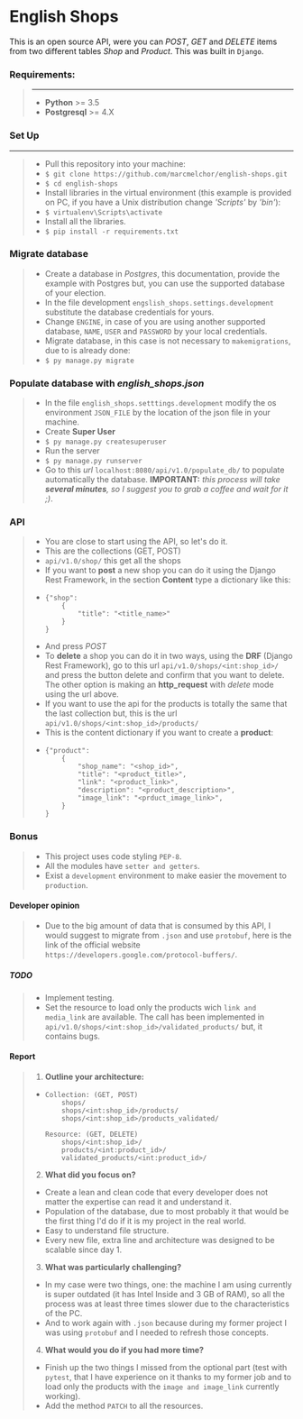# English Shops

This is an open source API, were you can _POST_, _GET_ and _DELETE_ items from two different tables _Shop_ and _Product_. This was built in ``Django``.

 ### Requirements:
> ***
> - **Python** >= 3.5
> - **Postgresql** >= 4.X

### Set Up
***
> - Pull this repository into your machine:
> - ``$ git clone https://github.com/marcmelchor/english-shops.git``
> - ``$ cd english-shops``
> - Install libraries in the virtual environment (this example is provided on PC, if you have a Unix distribution change _'Scripts'_ by _'bin'_):
> - ``$ virtualenv\Scripts\activate``
> - Install all the libraries.
> - ``$ pip install -r requirements.txt``

### Migrate database
> - Create a database in _Postgres_, this documentation, provide the example with Postgres but, you can use the supported database of your election.
> - In the file development ``engslish_shops.settings.development`` substitute the database credentials for yours.
> - Change ``ENGINE``, in case of you are using another supported database, ``NAME``, ``USER`` and ``PASSWORD`` by your local credentials.
> - Migrate database, in this case is not necessary to ``makemigrations``, due to is already done:
> - ``$ py manage.py migrate``

### Populate database with _english_shops.json_
> - In the file ``english_shops.setttings.development`` modify the os environment ``JSON_FILE`` by the location of the json file in your machine.
> - Create **Super User**
> - ``$ py manage.py createsuperuser``
> - Run the server
> - ``$ py manage.py runserver``
> - Go to this _url_ ``localhost:8080/api/v1.0/populate_db/`` to populate automatically  the database. **IMPORTANT:** _this process will take **several minutes**, so I suggest you to grab a coffee and wait for it ;)_.

### API
> - You are close to start using the API, so let's do it.
> - This are the collections (GET, POST)
> - ``api/v1.0/shop/`` this get all the shops
> - If you want to **post** a new shop you can do it using the Django Rest Framework, in the section **Content** type a dictionary like this:
> - 	{"shop":
> 			{
>  				"title": "<title_name>"
>  			}
>  		}
> - And press _POST_
> - To **delete** a shop you can do it in two ways, using the **DRF** (Django Rest Framework), go to this url ``api/v1.0/shops/<int:shop_id>/`` and press the button delete and confirm that you want to delete. The other option is making an **http_request** with _delete_ mode using the url above.
> - If you want to use the api for the products is totally the same that the last collection but, this is the url ``api/v1.0/shops/<int:shop_id>/products/``
> - This is the content dictionary if you want to create a **product**:
> - 	{"product":
> 			{
> 				"shop_name": "<shop_id>",
> 				"title": "<product_title>",
> 				"link": "<product_link>",
> 				"description": "<product_description>",
> 				"image_link": "<prduct_image_link>",
> 			}
> 		}

### Bonus
> - This project uses code styling ``PEP-8``.
> - All the modules have ``setter and getters``.
> - Exist a ``development`` environment to make easier the movement to ``production``.

#### Developer opinion
> * Due to the big amount of data that is consumed by this API, I would suggest to migrate from ``.json`` and use ``protobuf``, here is the link of the official website ``https://developers.google.com/protocol-buffers/``.

##### TODO
> - Implement testing.
> - Set the resource to load only the products wich ``link and media_link`` are available. The call has been implemented in ``api/v1.0/shops/<int:shop_id>/validated_products/`` but, it contains bugs.

#### Report
> 1. **Outline your architecture:**
> - 	Collection: (GET, POST)
>			shops/
>			shops/<int:shop_id>/products/
>			shops/<int:shop_id>/products_validated/
>			
>		Resource: (GET, DELETE)
>			shops/<int:shop_id>/
>			products/<int:product_id>/
>			validated_products/<int:product_id>/
> 2. **What did you focus on?**
> - Create a lean and clean code that every developer does not matter the expertise can read it and understand it.
> - Population of the database, due to most probably it that would be the first thing I'd do if it is my project in the real world.
> - Easy to understand file structure.
> - Every new file, extra line and architecture was designed to be scalable since day 1.
> 3. **What was particularly challenging?**
> - In my case were two things, one: the machine I am using currently is super outdated (it has Intel Inside and 3 GB of RAM), so all the process was at least three times slower due to the characteristics of the PC.
> - And to work again with ``.json`` because during my former project I was using ``protobuf`` and I needed to refresh those concepts.
> 4. **What would you do if you had more time?**
> - Finish up the two things I missed from the optional part (test with ``pytest``, that I have experience on it thanks to my former job and to load only the products with the ``image and image_link`` currently working).
> - Add the method ``PATCH`` to all the resources.
